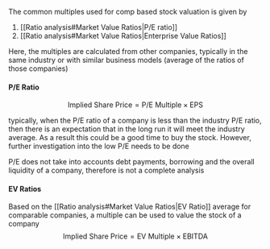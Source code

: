 The common multiples used for comp based stock valuation is given by 
1. [[Ratio analysis#Market Value Ratios|P/E ratio]]
2. [[Ratio analysis#Market Value Ratios|Enterprise Value Ratios]]

Here, the multiples are calculated from other companies, typically in the same industry or with similar business models (average of the ratios of those companies)
#### P/E Ratio
$$\text{Implied Share Price}=\text{P/E Multiple}\times\text{EPS}$$

typically, when the P/E ratio of a company is less than the industry P/E ratio, then there is an expectation that in the long run it will meet the industry average. As a result this could be a good time to buy the stock. However, further investigation into the low P/E needs to be done

P/E does not take into accounts debt payments, borrowing and the overall liquidity of a company, therefore is not a complete analysis

#### EV Ratios
Based on the [[Ratio analysis#Market Value Ratios|EV Ratio]] average for comparable companies, a multiple can be used to value the stock of a company $$\text{Implied Share Price}=\text{EV Multiple}\times\text{EBITDA}$$


